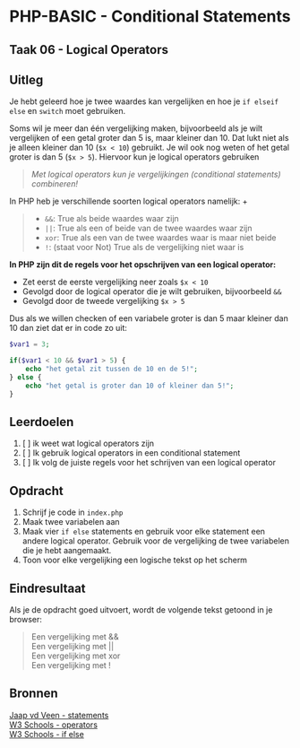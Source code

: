 # PHP-BASIC - Conditional Statements


## Taak 06 - Logical Operators

## Uitleg

Je hebt geleerd hoe je twee waardes kan vergelijken en hoe je `if elseif else` en `switch` moet gebruiken.

Soms wil je meer dan één vergelijking maken, bijvoorbeeld als je wilt vergelijken of een getal groter dan 5 is, maar kleiner dan 10. Dat lukt niet als je alleen kleiner dan 10 (`$x < 10`) gebruikt. Je wil ook nog weten of het getal groter is dan 5 (`$x > 5`). Hiervoor kun je logical operators gebruiken

>_Met logical operators kun je vergelijkingen (conditional statements) combineren!_

In PHP heb je verschillende soorten logical operators namelijk:
+
>* `&&`: True als beide waardes waar zijn
>* `||`: True als een of beide van de twee waardes waar zijn
>* `xor`: True als een van de twee waardes waar is maar niet beide
>* `!`: (staat voor Not) True als de vergelijking niet waar is

**In PHP zijn dit de regels voor het opschrijven van een logical operator:**

* Zet eerst de eerste vergelijking neer zoals `$x < 10`
* Gevolgd door de logical operator die je wilt gebruiken, bijvoorbeeld `&&`
* Gevolgd door de tweede vergelijking `$x > 5`  
>
Dus als we willen checken of een variabele groter is dan 5 maar kleiner dan 10 dan ziet dat er in code zo uit:

```php
$var1 = 3;

if($var1 < 10 && $var1 > 5) {
    echo "het getal zit tussen de 10 en de 5!";
} else {
    echo "het getal is groter dan 10 of kleiner dan 5!";
}
```
>
## Leerdoelen

1. [ ] ik weet wat logical operators zijn
2. [ ] Ik gebruik logical operators in een conditional statement
3. [ ] Ik volg de juiste regels voor het schrijven van een logical operator

## Opdracht

1. Schrijf je code in `index.php`
2. Maak twee variabelen aan
3. Maak vier `if else` statements en gebruik voor elke statement een andere logical operator. Gebruik voor de vergelijking de twee variabelen die je hebt aangemaakt.
4. Toon voor elke vergelijking een logische tekst op het scherm

## Eindresultaat

Als je de opdracht goed uitvoert, wordt de volgende tekst getoond in je browser:
>Een vergelijking met &&  
>Een vergelijking met ||  
>Een vergelijking met xor  
>Een vergelijking met !  

## Bronnen

[Jaap vd Veen - statements](https://phpbasis.jaapvdveen.nl/basiscursus-php/les-2-inleiding-statements/)  
[W3 Schools - operators](https://www.w3schools.com/php/php_operators.asp)  
[W3 Schools - if else](https://www.w3schools.com/php/php_if_else.asp)

<!--- ------------ DIT COMMENTAAR LATEN STAAN AUB ------------
------------------ ------------------------------ ------------
------------------ eagle ref:5827063
------------------ ------------------------------ ------------
------------------ DIT COMMENTAAR LATEN STAAN AUB -------- -->
